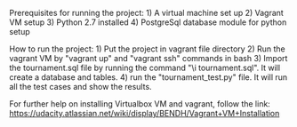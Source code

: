 Prerequisites for running the project:
    1) A virtual machine set up
    2) Vagrant VM setup
    3) Python 2.7 installed
    4) PostgreSql database module for python setup

How to run the project:
    1) Put the project in vagrant file directory
    2) Run the vagrant VM by "vagrant up" and "vagrant ssh" commands in bash
    3) Import the tournament.sql file by running the command "\i tournament.sql". It will create a database and tables.
    4) run the "tournament_test.py" file. It will run all the test cases and show the results.

For further help on installing Virtualbox VM and vagrant, follow the link: https://udacity.atlassian.net/wiki/display/BENDH/Vagrant+VM+Installation
